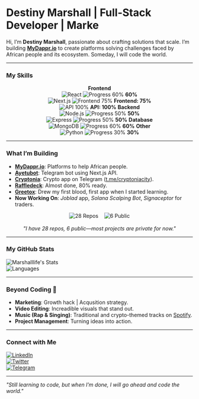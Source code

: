 # Destiny Marshall | Full-Stack Developer | Marke

Hi, I’m **Destiny Marshall**, passionate about crafting solutions that scale. I’m building **[MyDappr.io](https://mydappr.io)** to create platforms solving challenges faced by African people and its ecosystem. Someday, I will code the world.

---

### My Skills

<div align="center">
  <tr>
    <td>
      <strong>Frontend</strong><br>
      <img src="https://img.shields.io/badge/React-61DAFB?style=flat&logo=react" alt="React" />  
      <img src="https://img.shields.io/badge/Progress-60%25-61DAFB?style=flat" alt="Progress 60%" /> <strong>60%</strong><br>
      <img src="https://img.shields.io/badge/Next.js-000000?style=flat&logo=next.js" alt="Next.js" />  
      <img src="https://img.shields.io/badge/Frontend-75%25-000000?style=flat" alt="Frontend 75%" /> <strong>Frontend: 75%</strong><br>
      <img src="https://img.shields.io/badge/API-100%25-00CC00?style=flat" alt="API 100%" /> <strong>API: 100%</strong>
    </td>
    <td>
      <strong>Backend</strong><br>
      <img src="https://img.shields.io/badge/Node.js-339933?style=flat&logo=node.js" alt="Node.js" />  
      <img src="https://img.shields.io/badge/Progress-50%25-339933?style=flat" alt="Progress 50%" /> <strong>50%</strong><br>
      <img src="https://img.shields.io/badge/Express-000000?style=flat&logo=express" alt="Express" />  
      <img src="https://img.shields.io/badge/Progress-50%25-000000?style=flat" alt="Progress 50%" /> <strong>50%</strong>
    </td>
  </tr>
  <tr>
    <td>
      <strong>Database</strong><br>
      <img src="https://img.shields.io/badge/MongoDB-47A248?style=flat&logo=mongodb" alt="MongoDB" />  
      <img src="https://img.shields.io/badge/Progress-60%25-47A248?style=flat" alt="Progress 60%" /> <strong>60%</strong>
    </td>
    <td>
      <strong>Other</strong><br>
      <img src="https://img.shields.io/badge/Python-3776AB?style=flat&logo=python" alt="Python" />  
      <img src="https://img.shields.io/badge/Progress-30%25-3776AB?style=flat" alt="Progress 30%" /> <strong>30%</strong>
    </td>
  </tr>
</table>
</div>

---

### What I’m Building
- **[MyDappr.io](https://mydappr.io)**: Platforms to help African people.
- **[Ayetubot](https://t.me/ayetubot)**: Telegram bot using Next.js API.
- **[Cryptonia](https://cryptoniacity.com)**: Crypto app on Telegram ([t.me/cryptoniacity](https://t.me/cryptoniacity)).
- **[Raffledeck](https://raffledeck.com)**: Almost done, 80% ready.
- **[Greetox](https://greetoxapp.vercel.app)**: Drew my first blood, first app when I started learning.
- **Now Working On**: *Joblad* app, *Solana Scalping Bot*, *Signaceptor* for traders.

<div align="center">
  <img src="https://img.shields.io/badge/Repos-28-26A69A?style=for-the-badge&labelColor=1A3C34" alt="28 Repos" /> &nbsp;&nbsp;
  <img src="https://img.shields.io/badge/Public-6-26A69A?style=for-the-badge&labelColor=1A3C34" alt="6 Public" />
  <br><br>
  <em>"I have 28 repos, 6 public—most projects are private for now."</em>
</div>

---

### My GitHub Stats
![Marshalllife's Stats](https://github-readme-stats.vercel.app/api?username=Marshalllife&show_icons=true&theme=radical&hide_border=true&count_private=true)  
![Languages](https://github-readme-stats.vercel.app/api/top-langs/?username=Marshalllife&layout=compact&theme=radical&hide_border=true&count_private=true)

---

### Beyond Coding 🫣
- **Marketing**: Growth hack | Acqusition strategy.  
- **Video Editing**: Increadible visuals that stand out.  
- **Music (Rap & Singing)**: Traditional and crypto-themed tracks on [Spotify](https://open.spotify.com/artist/2h00H7s2YjKTM34NvIciPa).  
- **Project Management**: Turning ideas into action.
---


### Connect with Me
[![LinkedIn](https://img.shields.io/badge/LinkedIn-0077B5?style=flat&logo=linkedin)](https://www.linkedin.com/in/destiny-e-marshall-a15726b0/)  
[![Twitter](https://img.shields.io/badge/Twitter-1DA1F2?style=flat&logo=twitter)](https://twitter.com/)  
[![Telegram](https://img.shields.io/badge/Telegram-0088CC?style=flat&logo=telegram)](https://t.me/Marshalllife)

---

*"Still learning to code, but when I’m done, I will go ahead and code the world."*
